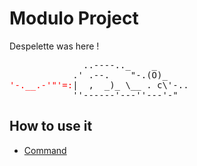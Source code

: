 # Modulo Project

Despelette was here !
<pre>
              ..----.._    _
            .' .--.    "-.(O)_
<span style="color: red">'-.__.-'"'=:</span>|  ,  _)_ \__ . c\'-..
            ''------'---''---'-"
</pre>

## How to use it
* [Command](https://github.com/ChillyCheesy/Modulo/blob/dev/wiki/COMMAND.md)
